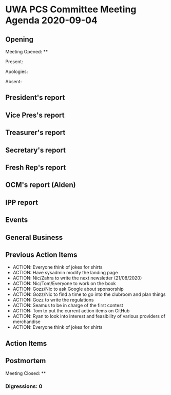 # UWA PCS Committee Meeting Agenda 2020-09-04

## Opening

Meeting Opened: **

Present:

Apologies:

Absent:

## President's report

## Vice Pres's report

## Treasurer's report

## Secretary's report

## Fresh Rep's report

## OCM's report (Alden)

## IPP report

## Events

## General Business

## Previous Action Items

- ACTION: Everyone think of jokes for shirts
- ACTION: Have sysadmin modify the landing page
- ACTION: Nic/Zahra to write the next newsletter (21/08/2020)
- ACTION: Nic/Tom/Everyone to work on the book
- ACTION: Gozz/Nic to ask Google about sponsorship
- ACTION: Gozz/Nic to find a time to go into the clubroom and plan things
- ACTION: Gozz to write the regulations
- ACTION: Seamus to be in charge of the first contest
- ACTION: Tom to put the current action items on GitHub
- ACTION: Ryan to look into interest and feasibility of various providers of merchandise
- ACTION: Everyone think of jokes for shirts

## Action Items

## Postmortem

Meeting Closed: **

### Digressions: 0
